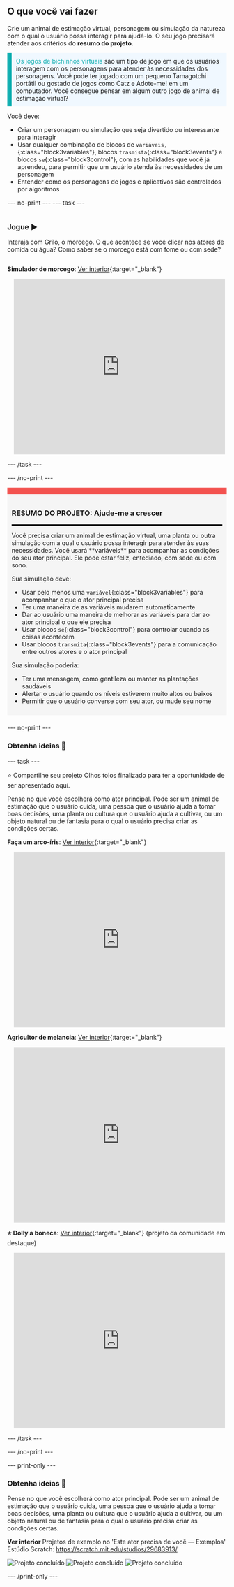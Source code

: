 ## O que você vai fazer

Crie um animal de estimação virtual, personagem ou simulação da natureza com o qual o usuário possa interagir para ajudá-lo. O seu jogo precisará atender aos critérios do **resumo do projeto**.

<p style="border-left: solid; border-width:10px; border-color: #0faeb0; background-color: aliceblue; padding: 10px;">
<span style="color: #0faeb0">Os jogos de bichinhos virtuais</span> são um tipo de jogo em que os usuários interagem com os personagens para atender às necessidades dos personagens. Você pode ter jogado com um pequeno Tamagotchi portátil ou gostado de jogos como Catz e Adote-me! em um computador. Você consegue pensar em algum outro jogo de animal de estimação virtual?
</p>

Você deve:
+ Criar um personagem ou simulação que seja divertido ou interessante para interagir
+ Usar qualquer combinação de blocos de `variáveis,`{:class="block3variables"}, blocos `trasmista`{:class="block3events"} e blocos `se`{:class="block3control"}, com as habilidades que você já aprendeu, para permitir que um usuário atenda às necessidades de um personagem
+ Entender como os personagens de jogos e aplicativos são controlados por algoritmos

--- no-print ---
--- task ---

<div style="display: flex; flex-wrap: wrap">
<div style="flex-basis: 200px; flex-grow: 1">

### Jogue ▶️ 

Interaja com Grilo, o morcego. O que acontece se você clicar nos atores de comida ou água? Como saber se o morcego está com fome ou com sede?

</div>
<div>

**Simulador de morcego**: [Ver interior](https://scratch.mit.edu/projects/1011210370/editor){:target="_blank"}
<div class="scratch-preview" style="margin-left: 15px;">
  <iframe allowtransparency="true" width="485" height="402" src="https://scratch.mit.edu/projects/embed/1011210370/?autostart=false" frameborder="0"></iframe>
</div>

</div>
</div>

--- /task ---

--- /no-print ---

<div style="border-top: 15px solid #f3524f; background-color: whitesmoke; margin-bottom: 20px; padding: 10px;">

### RESUMO DO PROJETO: Ajude-me a crescer
<hr style="border-top: 2px solid black;">
Você precisa criar um animal de estimação virtual, uma planta ou outra simulação com a qual o usuário possa interagir para atender às suas necessidades. Você usará **variáveis** para acompanhar as condições do seu ator principal. Ele pode estar feliz, entediado, com sede ou com sono. 

Sua simulação deve:
+ Usar pelo menos uma `variável`{:class="block3variables"} para acompanhar o que o ator principal precisa
+ Ter uma maneira de as variáveis mudarem automaticamente
+ Dar ao usuário uma maneira de melhorar as variáveis para dar ao ator principal o que ele precisa
+ Usar blocos `se`{:class="block3control"} para controlar quando as coisas acontecem
+ Usar blocos `transmita`{:class="block3events"} para a comunicação entre outros atores e o ator principal

Sua simulação poderia:
+ Ter uma mensagem, como gentileza ou manter as plantações saudáveis
+ Alertar o usuário quando os níveis estiverem muito altos ou baixos
+ Permitir que o usuário converse com seu ator, ou mude seu nome
</div>

--- no-print ---

### Obtenha ideias 💭

--- task ---

⭐ Compartilhe seu projeto Olhos tolos finalizado para ter a oportunidade de ser apresentado aqui.

Pense no que você escolherá como ator principal. Pode ser um animal de estimação que o usuário cuida, uma pessoa que o usuário ajuda a tomar boas decisões, uma planta ou cultura que o usuário ajuda a cultivar, ou um objeto natural ou de fantasia para o qual o usuário precisa criar as condições certas.

**Faça um arco-íris**: [Ver interior](https://scratch.mit.edu/projects/1011211201/editor){:target="_blank"}
<div class="scratch-preview" style="margin-left: 15px;">
  <iframe allowtransparency="true" width="485" height="402" src="https://scratch.mit.edu/projects/embed/1011211201/?autostart=false" frameborder="0"></iframe>
</div>

**Agricultor de melancia**: [Ver interior](https://scratch.mit.edu/projects/1011211607/editor){:target="_blank"}
<div class="scratch-preview" style="margin-left: 15px;">
  <iframe allowtransparency="true" width="485" height="402" src="https://scratch.mit.edu/projects/embed/1011211607/?autostart=false" frameborder="0"></iframe>
</div>

**⭐ Dolly a boneca**: [Ver interior](https://scratch.mit.edu/projects/799871118/editor){:target="_blank"} (projeto da comunidade em destaque)
<div class="scratch-preview" style="margin-left: 15px;">
  <iframe allowtransparency="true" width="485" height="402" src="https://scratch.mit.edu/projects/embed/799871118/?autostart=false" frameborder="0"></iframe>
</div>

--- /task ---

--- /no-print ---

--- print-only ---

### Obtenha ideias 💭

Pense no que você escolherá como ator principal. Pode ser um animal de estimação que o usuário cuida, uma pessoa que o usuário ajuda a tomar boas decisões, uma planta ou cultura que o usuário ajuda a cultivar, ou um objeto natural ou de fantasia para o qual o usuário precisa criar as condições certas.

**Ver interior** Projetos de exemplo no 'Este ator precisa de você — Exemplos' Estúdio Scratch: https://scratch.mit.edu/studios/29683913/

![Projeto concluído](images/bat-project.png)
![Projeto concluído](images/watermelon-project.png)
![Projeto concluído](images/rainbow-project.png)

--- /print-only ---


